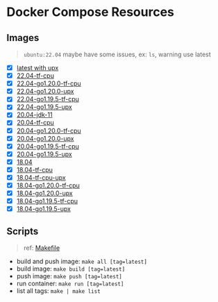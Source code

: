 # Docker Compose Resources

## Images

>`ubuntu:22.04` maybe have some issues, ex: `ls`, warning use latest

- [x] [latest with upx](./latest/Dockerfile)
- [x] [22.04-tf-cpu](./22.04-tf-cpu/Dockerfile)
- [x] [22.04-go1.20.0-tf-cpu](22.04-go1.20.0-tf-cpu/Dockerfile)
- [x] [22.04-go1.20.0-upx](22.04-go1.20.0-upx/Dockerfile)
- [x] [22.04-go1.19.5-tf-cpu](22.04-go1.19.5-tf-cpu/Dockerfile)
- [x] [22.04-go1.19.5-upx](22.04-go1.19.5-upx/Dockerfile)
- [x] [20.04-jdk-11](./20.04-jdk-11/Dockerfile)
- [x] [20.04-tf-cpu](./20.04-tf-cpu/Dockerfile)
- [x] [20.04-go1.20.0-tf-cpu](20.04-go1.20.0-tf-cpu/Dockerfile)
- [x] [20.04-go1.20.0-upx](20.04-go1.20.0-upx/Dockerfile)
- [x] [20.04-go1.19.5-tf-cpu](20.04-go1.19.5-tf-cpu/Dockerfile)
- [x] [20.04-go1.19.5-upx](20.04-go1.19.5-upx/Dockerfile)
- [x] [18.04](./18.04/Dockerfile)
- [x] [18.04-tf-cpu](./18.04-tf-cpu/Dockerfile)
- [x] [18.04-tf-cpu-upx](./18.04-tf-cpu-upx/Dockerfile)
- [x] [18.04-go1.20.0-tf-cpu](18.04-go1.20.0-tf-cpu/Dockerfile)
- [x] [18.04-go1.20.0-upx](18.04-go1.20.0-upx/Dockerfile)
- [x] [18.04-go1.19.5-tf-cpu](18.04-go1.19.5-tf-cpu/Dockerfile)
- [x] [18.04-go1.19.5-upx](./18.04-go1.19.5-upx/Dockerfile)

## Scripts

>ref: [Makefile](./Makefile)

- build and push image: `make all [tag=latest]`
- build image: `make build [tag=latest]`
- push image: `make push [tag=latest]`
- run container: `make run [tag=latest]`
- list all tags: `make | make list`
